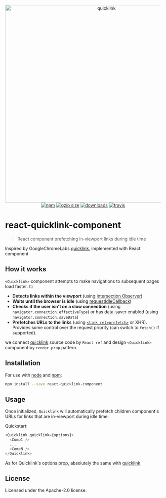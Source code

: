 <p align="center">
  <img src="https://i.imgur.com/NVRZLHv.png" width="640" alt="quicklink">
  <br>
  <a href="https://www.npmjs.org/package/quicklink"><img src="https://img.shields.io/npm/v/quicklink.svg?style=flat" alt="npm"></a>
  <a href="https://unpkg.com/quicklink"><img src="https://img.badgesize.io/https://unpkg.com/quicklink/dist/quicklink.js?compression=gzip" alt="gzip size"></a>
  <a href="https://www.npmjs.com/package/quicklink"><img src="https://img.shields.io/npm/dt/quicklink.svg" alt="downloads" ></a>
  <a href="https://travis-ci.org/GoogleChromeLabs/quicklink"><img src="https://travis-ci.org/GoogleChromeLabs/quicklink.svg?branch=master" alt="travis"></a>
</p>

# react-quicklink-component 
> React component prefetching in-viewport links during idle time

Inspired by GoogleChromeLabs [quicklink](https://github.com/GoogleChromeLabs/quicklink/blob/master/README.md), implemented with React component

## How it works

`<Quicklink>` component attempts to make navigations to subsequent pages load faster. It:

* **Detects links within the viewport** (using [Intersection Observer](https://developer.mozilla.org/en-US/docs/Web/API/Intersection_Observer_API))
* **Waits until the browser is idle** (using [requestIdleCallback](https://developer.mozilla.org/en-US/docs/Web/API/Window/requestIdleCallback))
* **Checks if the user isn't on a slow connection** (using `navigator.connection.effectiveType`) or has data-saver enabled (using `navigator.connection.saveData`)
* **Prefetches URLs to the links** (using [`<link rel=prefetch>`](https://www.w3.org/TR/resource-hints/#prefetch) or XHR). Provides some control over the request priority (can switch to `fetch()` if supported).

we connect [quicklink](https://github.com/GoogleChromeLabs/quicklink/blob/master/README.md) source code by `React ref` and design `<Quicklink>` component by `render prop` pattern.

## Installation

For use with [node](http://nodejs.org) and [npm](https://npmjs.com):

```sh
npm install --save react-quicklink-component
```

## Usage

Once initialized, `Quicklink` will automatically prefetch children component's URLs for links that are in-viewport during idle time.

Quickstart:

``` javascript
<Quicklink quicklink={options}>
  <Comp1 />
  ...
  <CompN />
</Quicklink>
```

As for Quicklink's options prop, absolutely the same with [quicklink](https://github.com/GoogleChromeLabs/quicklink/blob/master/README.md)

## License

Licensed under the Apache-2.0 license.

